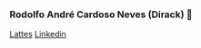 ### Rodolfo André Cardoso Neves (Dirack) 👋

[Lattes](http://lattes.cnpq.br/1612438665756011)
[Linkedin](https://www.linkedin.com/in/rodolfodirack/)

<!--
**Dirack/dirack** is a ✨ _special_ ✨ repository because its `README.md` (this file) appears on your GitHub profile.

Here are some ideas to get you started:

- 🔭 I’m currently working on ...
- 🌱 I’m currently learning ...
- 👯 I’m looking to collaborate on ...
- 🤔 I’m looking for help with ...
- 💬 Ask me about ...
- 📫 How to reach me: ...
- 😄 Pronouns: ...
- ⚡ Fun fact: ...
-->
